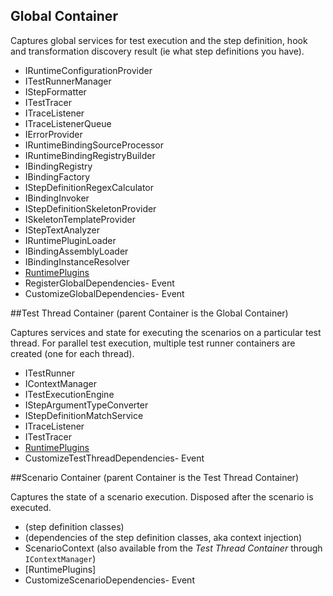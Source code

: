 ## Global Container

Captures global services for test execution and the step definition, hook and transformation discovery result (ie what step definitions you have).

* IRuntimeConfigurationProvider
* ITestRunnerManager
* IStepFormatter
* ITestTracer
* ITraceListener
* ITraceListenerQueue
* IErrorProvider
* IRuntimeBindingSourceProcessor
* IRuntimeBindingRegistryBuilder
* IBindingRegistry
* IBindingFactory
* IStepDefinitionRegexCalculator
* IBindingInvoker
* IStepDefinitionSkeletonProvider
* ISkeletonTemplateProvider
* IStepTextAnalyzer
* IRuntimePluginLoader
* IBindingAssemblyLoader
* IBindingInstanceResolver
* [RuntimePlugins](https://github.com/techtalk/SpecFlow/blob/master/Runtime/Plugins/IRuntimePlugin.cs)
 * RegisterGlobalDependencies- Event
 * CustomizeGlobalDependencies- Event


##Test Thread Container (parent Container is the Global Container)

Captures services and state for executing the scenarios on a particular test thread. For parallel test execution, multiple test runner containers are created (one for each thread).

* ITestRunner
* IContextManager
* ITestExecutionEngine
* IStepArgumentTypeConverter
* IStepDefinitionMatchService
* ITraceListener
* ITestTracer
* [RuntimePlugins](https://github.com/techtalk/SpecFlow/blob/master/Runtime/Plugins/IRuntimePlugin.cs)
 * CustomizeTestThreadDependencies- Event


##Scenario Container (parent Container is the Test Thread Container)

Captures the state of a scenario execution. Disposed after the scenario is executed.

* (step definition classes)
* (dependencies of the step definition classes, aka context injection)
* ScenarioContext (also available from the *Test Thread Container* through `IContextManager`)
* [RuntimePlugins] 
 * CustomizeScenarioDependencies- Event
